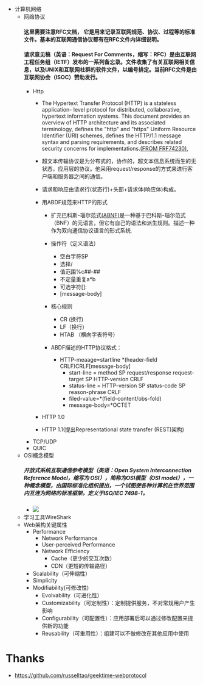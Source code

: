 - 计算机网络
    - 网络协议
        #### 这里需要注意RFC文档， 它是用来记录互联网规范、协议、过程等的标准文件。基本的互联网通信协议都有在RFC文件内详细说明。
        #### 请求意见稿（英语：Request For Comments，缩写：RFC）是由互联网工程任务组（IETF）发布的一系列备忘录。文件收集了有关互联网相关信息，以及UNIX和互联网社群的软件文件，以编号排定。当前RFC文件是由互联网协会（ISOC）赞助发行。
        - Http
            - The Hypertext Transfer Protocol (HTTP) is a stateless application-
   level protocol for distributed, collaborative, hypertext information
   systems.  This document provides an overview of HTTP architecture and
   its associated terminology, defines the "http" and "https" Uniform
   Resource Identifier (URI) schemes, defines the HTTP/1.1 message
   syntax and parsing requirements, and describes related security
   concerns for implementations.[(FROM FRF74230)](https://tools.ietf.org/html/rfc7230),
            - 超文本传输协议是为分布式的，协作的，超文本信息系统而生的无状态，应用层的协议。他采用request/response的方式来进行客户端和服务器之间的通信。
            - 请求和响应由请求行(状态行)+头部+请求体(响应体)构成。
            - 用ABDF规范来HTTP的形式
                - 扩充巴科斯-瑙尔范式[(ABNF)](https://zh.wikipedia.org/wiki/%E6%89%A9%E5%85%85%E5%B7%B4%E7%A7%91%E6%96%AF%E8%8C%83%E5%BC%8F)是一种基于巴科斯-瑙尔范式（BNF）的元语言，但它有自己的语法和派生规则。描述一种作为双向通信协议语言的形式系统.
                - 操作符（定义语法）
                    - 空白字符SP
                    - 选择/
                    - 值范围%c##-##
                    - 不定量重复a*b
                    - 可选字符[]:
                    - [message-body]
                - 核心规则
                    - CR (换行)
                    - LF（换行）
                    - HTAB （横向字表符号）
                - ABDF描述的HTTP协议格式：
                   
                    - HTTP-meaage=startline *(header-field CRLF)CRLF[message-body]
                        - start-line = method SP request/response request-target SP HTTP-version CRLF
                        - status-line = HTTP-version SP status-code SP reason-phrase CRLF 
                        - filed-value=*(field-content/obs-fold)
                        - message-body=*OCTET

            - HTTP 1.0
            - HTTP 1.1(提出Representational state transfer (REST)架构)
        - TCP/UDP
        - QUIC
    - OSI概念模型
        ##### 开放式系统互联通信参考模型（英语：Open System Interconnection Reference Model，缩写为 OSI），简称为OSI模型（OSI model），一种概念模型，由国际标准化组织提出，一个试图使各种计算机在世界范围内互连为网络的标准框架。定义于ISO/IEC 7498-1。
        - ![](https://img-blog.csdn.net/20170502205122263)
    - 学习工具WireShark
    - Web架构关键属性
        - Performance
            - Network Performance
            - User-perceived Performance
            - Network Efficiency
                - Cache（更少的交互次数）
                - CDN（更短的传输路径）
        - Scalability（可伸缩性）
        - Simplicity
        - Modifiability(可修改性)
            - Evolvability（可进化性）
            - Customizability（可定制性）：定制提供服务，不对常规用户产生影响
            - Configurability（可配置性）：应用部署后可以通过修改配置来提供新的功能
            - Reusability（可重用性）：组建可以不做修改在其他应用中使用
# Thanks
- https://github.com/russelltao/geektime-webprotocol